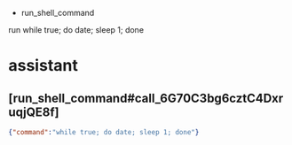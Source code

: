 - run_shell_command


run while true; do date; sleep 1; done


# assistant

## [run_shell_command#call_6G70C3bg6cztC4DxruqjQE8f]

```json
{"command":"while true; do date; sleep 1; done"}
```
